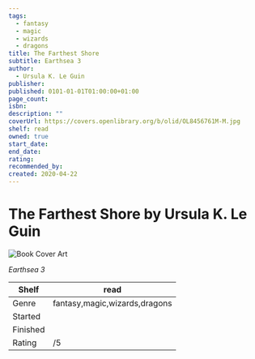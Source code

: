 ```yaml
---
tags:
  - fantasy
  - magic
  - wizards
  - dragons
title: The Farthest Shore
subtitle: Earthsea 3
author:
  - Ursula K. Le Guin
publisher:
published: 0101-01-01T01:00:00+01:00
page_count:
isbn:
description: ""
coverUrl: https://covers.openlibrary.org/b/olid/OL8456761M-M.jpg
shelf: read
owned: true
start_date:
end_date:
rating:
recommended_by:
created: 2020-04-22
---
```


# The Farthest Shore by Ursula K. Le Guin

![Book Cover Art](https://covers.openlibrary.org/b/olid/OL8456761M-M.jpg)

_Earthsea 3_

| Shelf | read |
| --- | --- |
| Genre | fantasy,magic,wizards,dragons |
| Started |  |
| Finished |  |
| Rating | /5 |

